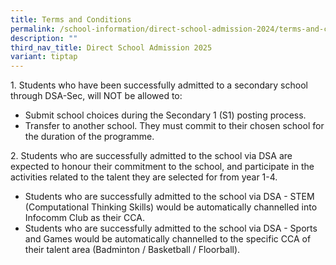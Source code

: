 ```yaml
---
title: Terms and Conditions
permalink: /school-information/direct-school-admission-2024/terms-and-conditions/
description: ""
third_nav_title: Direct School Admission 2025
variant: tiptap
---
```

1\. Students who have been successfully admitted to a secondary school through DSA-Sec, will NOT be allowed to:

*   Submit school choices during the Secondary 1 (S1) posting process.
*   Transfer to another school. They must commit to their chosen school for the duration of the programme.

2\. Students who are successfully admitted to the school via DSA are expected to honour their commitment to the school, and participate in the activities related to the talent they are selected for from year 1-4.
*   Students who are successfully admitted to the school via DSA - STEM (Computational Thinking Skills) would be automatically channelled into Infocomm Club as their CCA.
*   Students who are successfully admitted to the school via DSA - Sports and Games would be automatically channelled to the specific CCA of their talent area (Badminton / Basketball / Floorball).